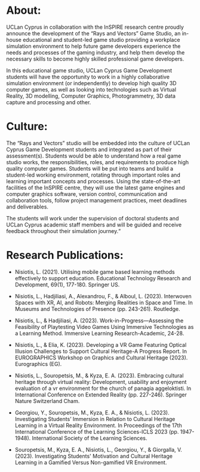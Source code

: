 # About:
UCLan Cyprus in collaboration with the InSPIRE research centre proudly announce the development of the “Rays and Vectors” Game Studio, an in-house educational and student-led game studio providing a workplace simulation environment to help future game developers experience the needs and processes of the gaming industry, and help them develop the necessary skills to become highly skilled professional game developers.

 

In this educational game studio, UCLan Cyprus Game Development students will have the opportunity to work in a highly collaborative simulation environment (or independently) to develop high quality 3D computer games, as well as looking into technologies such as Virtual Reality, 3D modelling, Computer Graphics, Photogrammetry, 3D data capture and processing and other.

 
# Culture:
The “Rays and Vectors” studio will be embedded into the culture of UCLan Cyprus Game Development students and integrated as part of their assessment(s). Students would be able to understand how a real game studio works, the responsibilities, roles, and requirements to produce high quality computer games. Students will be put into teams and build a student-led working environment, rotating through important roles and learning important concepts and processes. Using the state-of-the-art facilities of the InSPIRE centre, they will use the latest game engines and computer graphics software, version control, communication and collaboration tools, follow project management practices, meet deadlines and deliverables.

 
The students will work under the supervision of doctoral students and UCLan Cyprus academic staff members and will be guided and receive feedback throughout their simulation journey.“




# Research Publications:
* Nisiotis, L. (2021). Utilising mobile game based learning methods effectively to support education. Educational Technology Research and Development, 69(1), 177-180. Springer US.

* Nisiotis, L., Hadjiliasi, A., Alexandrou, F., & Alboul, L. (2023). Interwoven Spaces with XR, AI, and Robots: Merging Realities in Space and Time. In Museums and Technologies of Presence (pp. 243-261). Routledge.

* Nisiotis, L., & Hadjiliasi, A. (2023). Work-in-Progress—Assessing the Feasibility of Playtesting Video Games Using Immersive Technologies as a Learning Method. Immersive Learning Research-Academic, 24-28.

* Nisiotis, L., & Elia, K. (2023). Developing a VR Game Featuring Optical Illusion Challenges to Support Cultural Heritage-A Progress Report. In EUROGRAPHICS Workshop on Graphics and Cultural Heritage (2023). Eurographics (EG).

* Nisiotis, L., Souropetsis, M., & Kyza, E. A. (2023). Embracing cultural heritage through virtual reality: Development, usability and enjoyment evaluation of a vr environment for the church of panagia aggeloktisti. In International Conference on Extended Reality (pp. 227-246). Springer Nature Switzerland Cham.

* Georgiou, Y., Souropetsis, M., Kyza, E. A., & Nisiotis, L. (2023). Investigating Students’ Immersion in Relation to Cultural Heritage Learning in a Virtual Reality Environment. In Proceedings of the 17th International Conference of the Learning Sciences-ICLS 2023 (pp. 1947-1948). International Society of the Learning Sciences.

* Souropetsis, M., Kyza, E. A., Nisiotis, L., Georgiou, Y., & Giorgalla, V. (2023). Investigating Students' Motivation and Cultural Heritage Learning in a Gamified Versus Non-gamified VR Environment.
